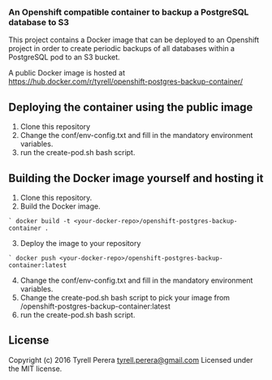 ### An Openshift compatible container to backup a PostgreSQL database to S3

This project contains a Docker image that can be deployed to an Openshift project in order to create periodic backups of all databases within a PostgreSQL pod to an S3 bucket.

A public Docker image is hosted at https://hub.docker.com/r/tyrell/openshift-postgres-backup-container/ 

## Deploying the container using the public image

  1. Clone this repository
  2. Change the conf/env-config.txt and fill in the mandatory environment variables. 
  3. run the create-pod.sh bash script.
  
## Building the Docker image yourself and hosting it

  1. Clone this repository.
  2. Build the Docker image.
  
    ` docker build -t <your-docker-repo>/openshift-postgres-backup-container .
    
  3. Deploy the image to your repository 
  
    ` docker push <your-docker-repo>/openshift-postgres-backup-container:latest
    
  4. Change the conf/env-config.txt and fill in the mandatory environment variables. 
  5. Change the create-pod.sh bash script to pick your image from <your-docker-repo>/openshift-postgres-backup-container:latest
  6. run the create-pod.sh bash script.

## License
Copyright (c) 2016 Tyrell Perera <tyrell.perera@gmail.com>
Licensed under the MIT license.
